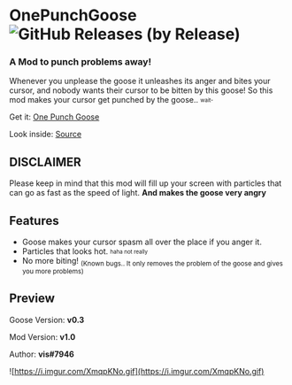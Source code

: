 
# OnePunchGoose ![GitHub Releases (by Release)](https://img.shields.io/github/downloads/VisualError/OnePunchGoose/total?logo=github)
### A Mod to punch problems away! 


Whenever you unplease the goose it unleashes its anger and bites your cursor,
and nobody wants their cursor to be bitten by this goose! So this mod makes your cursor get punched by the goose.. <sub><sup>wait-</sup></sub>

Get it: [One Punch Goose](https://github.com/VisualError/OnePunchGoose/releases/download/1.0/OnePunchGoose.dll)

Look inside: [Source](https://github.com/VisualError/OnePunchGoose/)

## DISCLAIMER
Please keep in mind that this mod will fill up your screen with particles that can go as fast as the speed of light. <b>And makes the goose very angry
</b>

## Features

 - Goose makes your cursor spasm all over the place if you anger it.
 - Particles that looks hot. <sub><sup>haha not really</sup></sub>
 - No more biting!
 <sub>(Known bugs.. It only removes the problem of the goose and gives you more problems)</sub>


## Preview
Goose Version: **v0.3**

Mod Version: **v1.0**

Author: **vis#7946**

![https://i.imgur.com/XmqpKNo.gif](https://i.imgur.com/XmqpKNo.gif)

